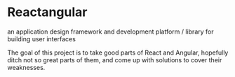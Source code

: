 # Reactangular
an application design framework and development platform / library for building user interfaces

The goal of this project is to take good parts of React and Angular, hopefully ditch not so great parts of them, and come up with solutions to cover their weaknesses.
